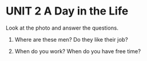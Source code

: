# UNIT 2 A Day in the Life

Look at the photo and answer the questions.

1. Where are these men?
   Do they like their job?

2. When do you work?
   When do you have free time?